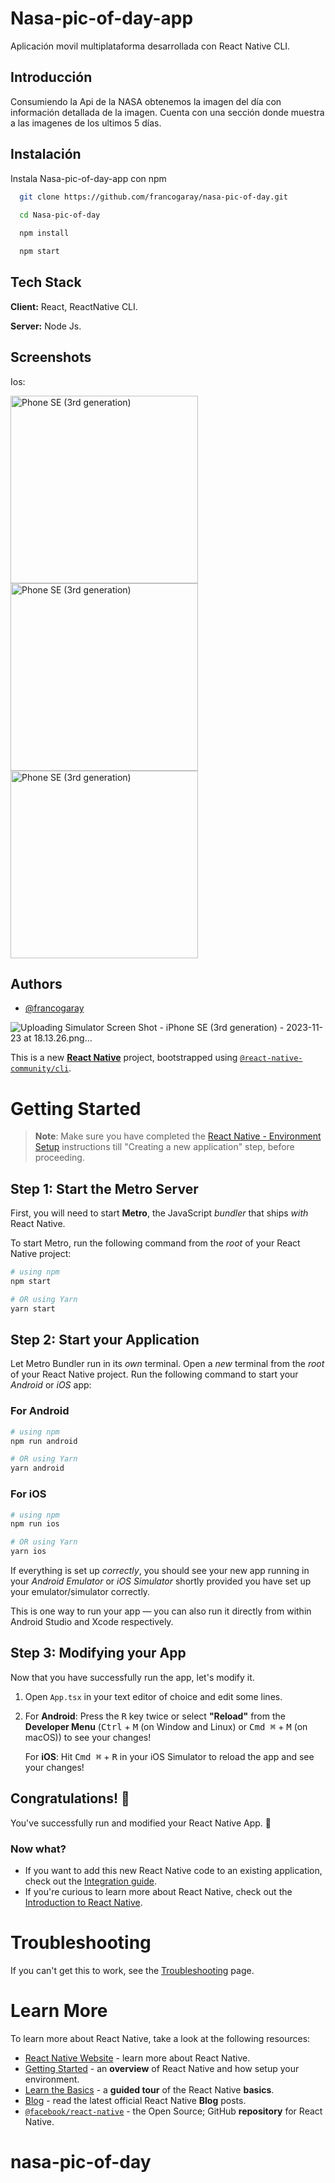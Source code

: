 
# Nasa-pic-of-day-app

Aplicación movil multiplataforma desarrollada con React Native CLI. 



## Introducción

Consumiendo la Api de la NASA obtenemos la imagen del día con información detallada de la imagen. Cuenta con una sección donde muestra a las imagenes de los ultimos 5 días.

## Instalación

Instala Nasa-pic-of-day-app con npm

```bash
  git clone https://github.com/francogaray/nasa-pic-of-day.git
  
  cd Nasa-pic-of-day

  npm install

  npm start
```
    
## Tech Stack

**Client:** React, ReactNative CLI.

**Server:** Node Js.

## Screenshots 

 Ios:

<img src="https://github.com/francogaray/nasa-pic-of-day/assets/99786651/3bceb17c-d163-425f-ab3a-5165690845ea" alt="Phone SE (3rd generation)" width="300px">
<img src="https://github.com/francogaray/nasa-pic-of-day/assets/99786651/c8cb9807-955b-4f93-871e-cff50e7dd224" alt="Phone SE (3rd generation)" width="300px">
<img src="https://github.com/francogaray/nasa-pic-of-day/assets/99786651/8eb59a6c-2cc1-4da2-b6b0-381ee7750552" alt="Phone SE (3rd generation)" width="300px">

## Authors

- [@francogaray](https://github.com/francogaray)

![Uploading Simulator Screen Shot - iPhone SE (3rd generation) - 2023-11-23 at 18.13.26.png…]()



This is a new [**React Native**](https://reactnative.dev) project, bootstrapped using [`@react-native-community/cli`](https://github.com/react-native-community/cli).

# Getting Started

>**Note**: Make sure you have completed the [React Native - Environment Setup](https://reactnative.dev/docs/environment-setup) instructions till "Creating a new application" step, before proceeding.

## Step 1: Start the Metro Server

First, you will need to start **Metro**, the JavaScript _bundler_ that ships _with_ React Native.

To start Metro, run the following command from the _root_ of your React Native project:

```bash
# using npm
npm start

# OR using Yarn
yarn start
```

## Step 2: Start your Application

Let Metro Bundler run in its _own_ terminal. Open a _new_ terminal from the _root_ of your React Native project. Run the following command to start your _Android_ or _iOS_ app:

### For Android

```bash
# using npm
npm run android

# OR using Yarn
yarn android
```

### For iOS

```bash
# using npm
npm run ios

# OR using Yarn
yarn ios
```

If everything is set up _correctly_, you should see your new app running in your _Android Emulator_ or _iOS Simulator_ shortly provided you have set up your emulator/simulator correctly.

This is one way to run your app — you can also run it directly from within Android Studio and Xcode respectively.

## Step 3: Modifying your App

Now that you have successfully run the app, let's modify it.

1. Open `App.tsx` in your text editor of choice and edit some lines.
2. For **Android**: Press the <kbd>R</kbd> key twice or select **"Reload"** from the **Developer Menu** (<kbd>Ctrl</kbd> + <kbd>M</kbd> (on Window and Linux) or <kbd>Cmd ⌘</kbd> + <kbd>M</kbd> (on macOS)) to see your changes!

   For **iOS**: Hit <kbd>Cmd ⌘</kbd> + <kbd>R</kbd> in your iOS Simulator to reload the app and see your changes!

## Congratulations! :tada:

You've successfully run and modified your React Native App. :partying_face:

### Now what?

- If you want to add this new React Native code to an existing application, check out the [Integration guide](https://reactnative.dev/docs/integration-with-existing-apps).
- If you're curious to learn more about React Native, check out the [Introduction to React Native](https://reactnative.dev/docs/getting-started).

# Troubleshooting

If you can't get this to work, see the [Troubleshooting](https://reactnative.dev/docs/troubleshooting) page.

# Learn More

To learn more about React Native, take a look at the following resources:

- [React Native Website](https://reactnative.dev) - learn more about React Native.
- [Getting Started](https://reactnative.dev/docs/environment-setup) - an **overview** of React Native and how setup your environment.
- [Learn the Basics](https://reactnative.dev/docs/getting-started) - a **guided tour** of the React Native **basics**.
- [Blog](https://reactnative.dev/blog) - read the latest official React Native **Blog** posts.
- [`@facebook/react-native`](https://github.com/facebook/react-native) - the Open Source; GitHub **repository** for React Native.
# nasa-pic-of-day
